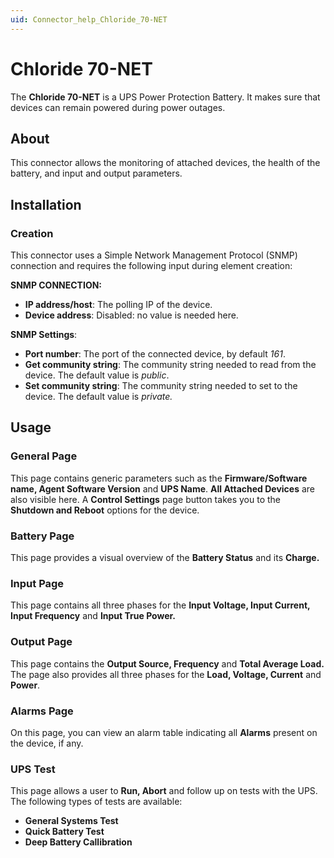 ```yaml
---
uid: Connector_help_Chloride_70-NET
---
```


# Chloride 70-NET

The **Chloride 70-NET** is a UPS Power Protection Battery. It makes sure that devices can remain powered during power outages.

## About

This connector allows the monitoring of attached devices, the health of the battery, and input and output parameters.

## Installation

### Creation

This connector uses a Simple Network Management Protocol (SNMP) connection and requires the following input during element creation:

**SNMP CONNECTION:**

- **IP address/host**: The polling IP of the device.
- **Device address**: Disabled: no value is needed here.

**SNMP Settings**:

- **Port number**: The port of the connected device, by default *161*.
- **Get community string**: The community string needed to read from the device. The default value is *public*.
- **Set community string**: The community string needed to set to the device. The default value is *private.*

## Usage

### General Page

This page contains generic parameters such as the **Firmware/Software name, Agent Software Version** and **UPS Name**. **All Attached Devices** are also visible here. A **Control Settings** page button takes you to the **Shutdown and Reboot** options for the device.

### Battery Page

This page provides a visual overview of the **Battery Status** and its **Charge.**

### Input Page

This page contains all three phases for the **Input Voltage, Input Current, Input Frequency** and **Input True Power.**

### Output Page

This page contains the **Output Source, Frequency** and **Total Average Load.** The page also provides all three phases for the **Load, Voltage, Current** and **Power**.

### Alarms Page

On this page, you can view an alarm table indicating all **Alarms** present on the device, if any.

### UPS Test

This page allows a user to **Run, Abort** and follow up on tests with the UPS. The following types of tests are available:

- **General Systems Test**
- **Quick Battery Test**
- **Deep Battery Callibration**
